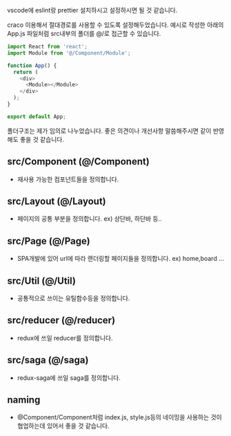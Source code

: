 vscode에 eslint랑 prettier 설치하시고 설정하시면 될 것 같습니다.

craco 이용해서 절대경로를 사용할 수 있도록 설정해두었습니다.
예시로 작성한 아래의 App.js 파일처럼 src내부의 폴더를 @/로 접근할 수 있습니다.

```js
import React from 'react';
import Module from '@/Component/Module';

function App() {
  return (
    <div>
      <Module></Module>
    </div>
  );
}

export default App;
```

폴더구조는 제가 임의로 나누었습니다.
좋은 의견이나 개선사항 말씀해주시면 같이 반영해도 좋을 것 같습니다.

## src/Component (@/Component)

- 재사용 가능한 컴포넌트들을 정의합니다.

## src/Layout (@/Layout)

- 페이지의 공통 부분을 정의합니다. ex) 상단바, 하단바 등..

## src/Page (@/Page)

- SPA개발에 있어 url에 따라 랜더링할 페이지들을 정의합니다. ex) home,board ...

## src/Util (@/Util)

- 공통적으로 쓰이는 유틸함수등을 정의합니다.

## src/reducer (@/reducer)

- redux에 쓰일 reducer를 정의합니다.

## src/saga (@/saga)

- redux-saga에 쓰일 saga를 정의합니다.

## naming

- @Component/Component처럼 index.js, style.js등의 네이밍을 사용하는 것이 협업하는데 있어서 좋을 것 같습니다.
